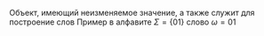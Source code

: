 Объект, имеющий неизменяемое значение, а также служит для построение слов
	Пример в алфавите $\Sigma=\{01\}$
слово $\omega=01$